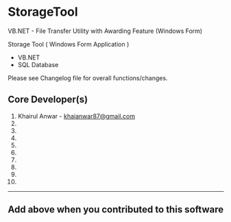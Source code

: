 # StorageTool
VB.NET - File Transfer Utility with Awarding Feature
(Windows Form)

Storage Tool ( Windows Form Application )

- VB.NET
- SQL Database


Please see Changelog file for overall functions/changes.


Core Developer(s)
-----------------

1. Khairul Anwar - khaianwar87@gmail.com
2. 
3. 
4. 
5. 
6. 
7. 
8. 
9. 
10. 

-----------------------------------------------
Add above when you contributed to this software
-----------------------------------------------
